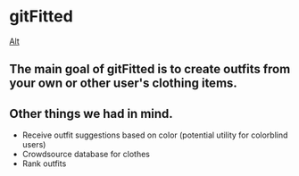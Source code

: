 # gitFitted
[Alt](index/images/logo.png, "git fitted")
## The main goal of gitFitted is to create outfits from your own or other user's clothing items. 

## Other things we had in mind.
- Receive outfit suggestions based on color (potential utility for colorblind users)
- Crowdsource database for clothes
- Rank outfits